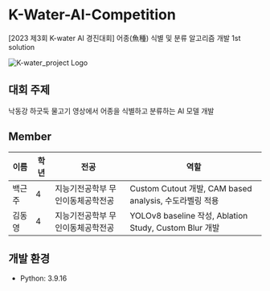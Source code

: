 # K-Water-AI-Competition
[2023 제3회 K-water AI 경진대회] 어종(魚種) 식별 및 분류 알고리즘 개발 1st solution

![K-water_project Logo](https://cdn.aifactory.space/images/20231018120320_NhMR.jpg)

## 대회 주제
낙동강 하굿둑 물고기 영상에서 어종을 식별하고 분류하는 AI 모델 개발

## Member
| 이름       | 학년 | 전공          | 역할                          |
|------------|-----|---------------|------------------------------|
| 백근주    | 4    | 지능기전공학부 무인이동체공학전공 | Custom Cutout 개발, CAM based analysis, 수도라벨링 적용 |
| 김동영    | 4    | 지능기전공학부 무인이동체공학전공 | YOLOv8 baseline 작성, Ablation Study, Custom Blur 개발 |

## 개발 환경
- Python: 3.9.16
